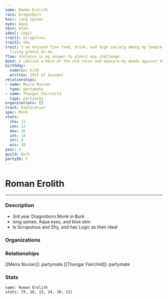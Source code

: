 ```yaml
---
name: Roman Erolith
race: Dragonborn
hair: long spines
eyes: Aqua
skin: blue
ideal: Logic
trait1: Scrupulous
trait2: Shy
trait: I've enjoyed fine food, drink, and high society among my temple's elite. Rough
  living grates on me.
flaw: Violence is my answer to almost any challenge.
bond: I idolize a hero of the old tales and measure my deeds against that person's.
birthday:
  numeric: 5/19
  written: 19th of Iounent
relationships:
- name: Meira Nuvian
  type: partymate
- name: Thongar Fairchild
  type: partymate
organizations: []
track: Exploration
spec: Monk
stats:
  cha: 11
  con: 13
  dex: 16
  int: 14
  str: 9
  wis: 10
year: 3
guild: Burk
partyID: 5
---
```

# Roman Erolith
---
### Description
- 3rd year Dragonborn Monk in Burk
- long spines, Aqua eyes, and blue skin
- Is Scrupulous and Shy, and has Logic as their ideal

### Organizations
### Relationships
[[Meira Nuvian]]: partymate
[[Thongar Fairchild]]: partymate
### Stats
```statblock
name: Roman Erolith
stats: [9, 16, 13, 14, 10, 11]
```
